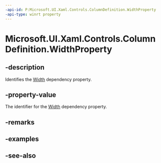 ```yaml
---
-api-id: P:Microsoft.UI.Xaml.Controls.ColumnDefinition.WidthProperty
-api-type: winrt property
---
```


<!-- Property syntax
public Windows.UI.Xaml.DependencyProperty WidthProperty { get; }
-->

# Microsoft.UI.Xaml.Controls.ColumnDefinition.WidthProperty

## -description
Identifies the [Width](columndefinition_width.md) dependency property.

## -property-value
The identifier for the [Width](columndefinition_width.md) dependency property.

## -remarks

## -examples

## -see-also
